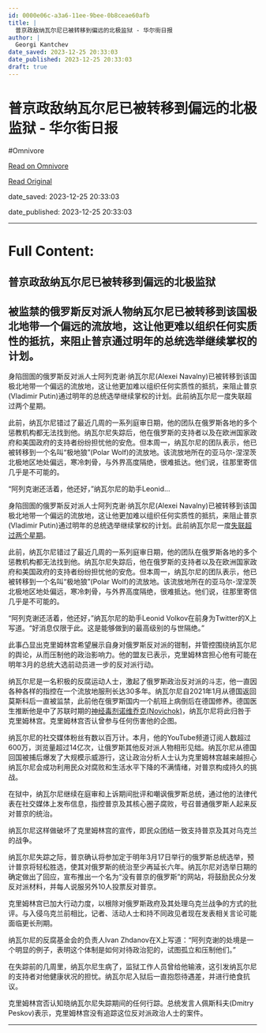 ```yaml
---
id: 0000e06c-a3a6-11ee-9bee-0b8ceae60afb
title: |
  普京政敌纳瓦尔尼已被转移到偏远的北极监狱 - 华尔街日报
author: |
  Georgi Kantchev
date_saved: 2023-12-25 20:33:03
date_published: 2023-12-25 20:33:03
draft: true
---
```


# 普京政敌纳瓦尔尼已被转移到偏远的北极监狱 - 华尔街日报
#Omnivore

[Read on Omnivore](https://omnivore.app/me/-18ca45997a1)

[Read Original](https://cn.wsj.com/amp/articles/%E4%BF%84%E7%BD%97%E6%96%AF%E5%8F%8D%E5%AF%B9%E6%B4%BE%E4%BA%BA%E7%89%A9%E7%BA%B3%E7%93%A6%E5%B0%94%E5%B0%BC%E7%9A%84%E5%9B%A2%E9%98%9F%E7%A7%B0%E5%B7%B2%E6%89%BE%E5%88%B0%E4%BB%96-6b7c544f)

date_saved: 2023-12-25 20:33:03

date_published: 2023-12-25 20:33:03

--- 

# Full Content: 

##  普京政敌纳瓦尔尼已被转移到偏远的北极监狱

## 被监禁的俄罗斯反对派人物纳瓦尔尼已被转移到该国极北地带一个偏远的流放地，这让他更难以组织任何实质性的抵抗，来阻止普京通过明年的总统选举继续掌权的计划。

身陷囹圄的俄罗斯反对派人士阿列克谢·纳瓦尔尼(Alexei Navalny)已被转移到该国极北地带一个偏远的流放地，这让他更加难以组织任何实质性的抵抗，来阻止普京(Vladimir Putin)通过明年的总统选举继续掌权的计划。此前纳瓦尔尼一度失联超过两个星期。

此前，纳瓦尔尼错过了最近几周的一系列庭审日期，他的团队在俄罗斯各地的多个惩教机构都无法找到他。纳瓦尔尼失踪后，他在俄罗斯的支持者以及在欧洲国家政府和美国政府的支持者纷纷担忧他的安危。但本周一，纳瓦尔尼的团队表示，他已被转移到一个名叫“极地狼”(Polar Wolf)的流放地。该流放地所在的亚马尔-涅涅茨北极地区地处偏远，寒冷刺骨，与外界高度隔绝，很难抵达。他们说，往那里寄信几乎是不可能的。

“阿列克谢还活着，他还好，”纳瓦尔尼的助手Leonid...

身陷囹圄的俄罗斯反对派人士阿列克谢·纳瓦尔尼(Alexei Navalny)已被转移到该国极北地带一个偏远的流放地，这让他更加难以组织任何实质性的抵抗，来阻止普京(Vladimir Putin)通过明年的总统选举继续掌权的计划。此前纳瓦尔尼一度[失联超过两个星期](https://cn.wsj.com/articles/CN-BGH-20231212075726)。

此前，纳瓦尔尼错过了最近几周的一系列庭审日期，他的团队在俄罗斯各地的多个惩教机构都无法找到他。纳瓦尔尼失踪后，他在俄罗斯的支持者以及在欧洲国家政府和美国政府的支持者纷纷担忧他的安危。但本周一，纳瓦尔尼的团队表示，他已被转移到一个名叫“极地狼”(Polar Wolf)的流放地。该流放地所在的亚马尔-涅涅茨北极地区地处偏远，寒冷刺骨，与外界高度隔绝，很难抵达。他们说，往那里寄信几乎是不可能的。

“阿列克谢还活着，他还好，”纳瓦尔尼的助手Leonid Volkov在前身为Twitter的X上写道。“好消息仅限于此。这是能够做到的最高级别的与世隔绝。”

此事凸显出克里姆林宫希望展示自身对俄罗斯反对派的钳制，并管控围绕纳瓦尔尼的舆论，从而压制他的政治影响力。他的盟友已表示，克里姆林宫担心他有可能在明年3月的总统大选前动员进一步的反对派行动。

纳瓦尔尼是一名积极的反腐运动人士，激起了俄罗斯政治反对派的斗志，他一直因各种各样的指控在一个流放地服刑长达30多年。纳瓦尔尼自2021年1月从德国返回莫斯科后一直被监禁，此前他在俄罗斯国内一个航班上病倒后在德国修养。德国医生推断他是中了苏联时期的[神经毒剂诺维乔克(Novichok)](https://cn.wsj.com/articles/CN-BGH-20200820161017)，纳瓦尔尼将此归咎于克里姆林宫。克里姆林宫否认曾参与任何伤害他的企图。

纳瓦尔尼的社交媒体粉丝有数以百万计。本月，他的YouTube频道订阅人数超过600万，浏览量超过14亿次，让俄罗斯其他反对派人物相形见绌。纳瓦尔尼从德国回国被捕后爆发了大规模示威游行，这让政治分析人士认为克里姆林宫越来越担心纳瓦尔尼会成功利用民众对腐败和生活水平下降的不满情绪，对普京构成持久的挑战。

在狱中，纳瓦尔尼继续在庭审和上诉期间批评和嘲讽俄罗斯总统，通过他的法律代表在社交媒体上发布信息，指控普京及其核心圈子腐败，号召普通俄罗斯人起来反对普京的统治。

纳瓦尔尼这样做破坏了克里姆林宫的宣传，即民众团结一致支持普京及其对乌克兰的战争。

纳瓦尔尼失踪之际，普京确认将参加定于明年3月17日举行的俄罗斯总统选举，预计普京将轻松胜选，使其对俄罗斯的统治至少再延长六年。纳瓦尔尼对选举日期的确定做出了回应，宣布推出一个名为“没有普京的俄罗斯”的网站，将鼓励民众分发反对派材料，并每人说服另外10人投票反对普京。

克里姆林宫已加大行动力度，以根除对俄罗斯政府及其处理乌克兰战争的方式的批评。与入侵乌克兰前相比，记者、活动人士和持不同政见者现在发表相关言论可能面临更长刑期。

纳瓦尔尼的反腐基金会的负责人Ivan Zhdanov在X上写道：“阿列克谢的处境是一个明显的例子，表明这个体制是如何对待政治犯的，试图孤立和压制他们。”

在失踪前的几周里，纳瓦尔尼生病了，监狱工作人员曾给他输液，这引发纳瓦尔尼的支持者对他健康状况的担忧。纳瓦尔尼入狱后一直抱怨待遇差，并进行绝食抗议。

克里姆林宫否认知晓纳瓦尔尼失踪期间的任何行踪。总统发言人佩斯科夫(Dmitry Peskov)表示，克里姆林宫没有追踪这位反对派政治人士的案件。

---

